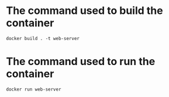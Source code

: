# The command used to build the container

```
docker build . -t web-server
```

# The command used to run the container

```
docker run web-server
```